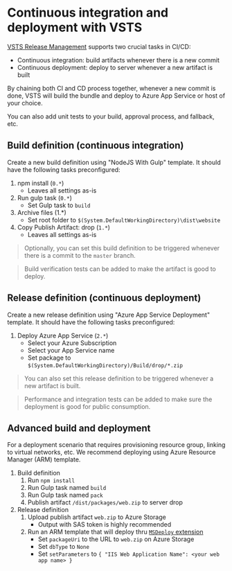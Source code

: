 # Continuous integration and deployment with VSTS

[VSTS Release Management](https://www.visualstudio.com/en-us/features/release-management-vs.aspx) supports two crucial tasks in CI/CD:

* Continuous integration: build artifacts whenever there is a new commit
* Continuous deployment: deploy to server whenever a new artifact is built

By chaining both CI and CD process together, whenever a new commit is done, VSTS will build the bundle and deploy to Azure App Service or host of your choice.

You can also add unit tests to your build, approval process, and fallback, etc.

## Build definition (continuous integration)

Create a new build definition using "NodeJS With Gulp" template. It should have the following tasks preconfigured:

1. npm install (`0.*`)
   * Leaves all settings as-is
2. Run gulp task (`0.*`)
   * Set Gulp task to `build`
3. Archive files (1.*)
   * Set root folder to `$(System.DefaultWorkingDirectory)\dist\website`
4. Copy Publish Artifact: drop (`1.*`)
   * Leaves all settings as-is

> Optionally, you can set this build definition to be triggered whenever there is a commit to the `master` branch.

> Build verification tests can be added to make the artifact is good to deploy.

## Release definition (continuous deployment)

Create a new release definition using "Azure App Service Deployment" template. It should have the following tasks preconfigured:

1. Deploy Azure App Service (`2.*`)
   * Select your Azure Subscription
   * Select your App Service name
   * Set package to `$(System.DefaultWorkingDirectory)/Build/drop/*.zip`

> You can also set this release definition to be triggered whenever a new artifact is built.

> Performance and integration tests can be added to make sure the deployment is good for public consumption.

## Advanced build and deployment

For a deployment scenario that requires provisioning resource group, linking to virtual networks, etc. We recommend deploying using Azure Resource Manager (ARM) template.

1. Build definition
   1. Run `npm install`
   2. Run Gulp task named `build`
   3. Run Gulp task named `pack`
   4. Publish artifact `/dist/packages/web.zip` to server drop
2. Release definition
   1. Upload publish artifact `web.zip` to Azure Storage
      * Output with SAS token is highly recommended
   2. Run an ARM template that will deploy thru [`MSDeploy` extension](https://docs.microsoft.com/en-us/azure/app-service-web/app-service-web-arm-with-msdeploy-provision)
      * Set `packageUri` to the URL to `web.zip` on Azure Storage
      * Set `dbType` to `None`
      * Set `setParameters` to `{ "IIS Web Application Name": <your web app name> }`
